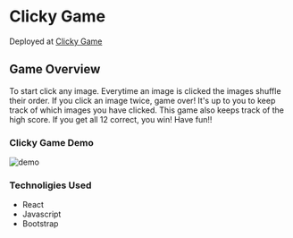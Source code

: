 # Clicky Game

Deployed at [Clicky Game](https://clicky-game-colorado.herokuapp.com/)

## Game Overview
To start click any image. Everytime an image is clicked the images shuffle their order. If you click an image twice, game over! It's up to you to keep track of which images you have clicked. This game also keeps track of the high score. If you get all 12 correct, you win! Have fun!!

### Clicky Game Demo

![demo](public/media/clickyGame.gif)

### Technoligies Used

* React
* Javascript
* Bootstrap
